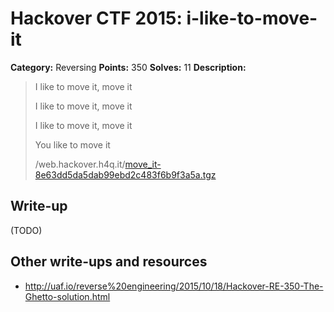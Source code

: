 # Hackover CTF 2015: i-like-to-move-it

**Category:** Reversing
**Points:** 350
**Solves:** 11
**Description:**

> I like to move it, move it
> 
> I like to move it, move it
> 
> I like to move it, move it
> 
> You like to move it
> 
> /web.hackover.h4q.it/[move_it-8e63dd5da5dab99ebd2c483f6b9f3a5a.tgz](./move_it-8e63dd5da5dab99ebd2c483f6b9f3a5a.tgz)


## Write-up

(TODO)

## Other write-ups and resources

* <http://uaf.io/reverse%20engineering/2015/10/18/Hackover-RE-350-The-Ghetto-solution.html>
